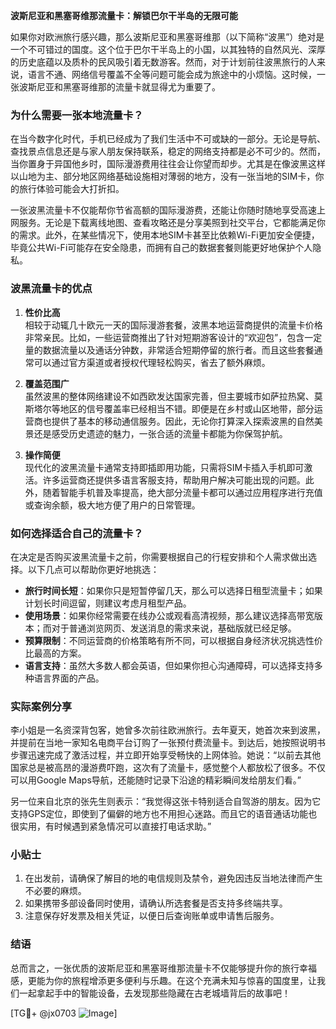 **波斯尼亚和黑塞哥维那流量卡：解锁巴尔干半岛的无限可能**

如果你对欧洲旅行感兴趣，那么波斯尼亚和黑塞哥维那（以下简称“波黑”）绝对是一个不可错过的国度。这个位于巴尔干半岛上的小国，以其独特的自然风光、深厚的历史底蕴以及质朴的民风吸引着无数游客。然而，对于计划前往波黑旅行的人来说，语言不通、网络信号覆盖不全等问题可能会成为旅途中的小烦恼。这时候，一张波斯尼亚和黑塞哥维那的流量卡就显得尤为重要了。

### 为什么需要一张本地流量卡？

在当今数字化时代，手机已经成为了我们生活中不可或缺的一部分。无论是导航、查找景点信息还是与家人朋友保持联系，稳定的网络支持都是必不可少的。然而，当你置身于异国他乡时，国际漫游费用往往会让你望而却步。尤其是在像波黑这样以山地为主、部分地区网络基础设施相对薄弱的地方，没有一张当地的SIM卡，你的旅行体验可能会大打折扣。

一张波黑流量卡不仅能帮你节省高额的国际漫游费，还能让你随时随地享受高速上网服务。无论是下载离线地图、查看攻略还是分享美照到社交平台，它都能满足你的需求。此外，在某些情况下，使用本地SIM卡甚至比依赖Wi-Fi更加安全便捷，毕竟公共Wi-Fi可能存在安全隐患，而拥有自己的数据套餐则能更好地保护个人隐私。

### 波黑流量卡的优点

1. **性价比高**  
   相较于动辄几十欧元一天的国际漫游套餐，波黑本地运营商提供的流量卡价格非常亲民。比如，一些运营商推出了针对短期游客设计的“欢迎包”，包含一定量的数据流量以及通话分钟数，非常适合短期停留的旅行者。而且这些套餐通常可以通过官方渠道或者授权代理轻松购买，省去了额外麻烦。

2. **覆盖范围广**  
   虽然波黑的整体网络建设不如西欧发达国家完善，但主要城市如萨拉热窝、莫斯塔尔等地区的信号覆盖率已经相当不错。即便是在乡村或山区地带，部分运营商也提供了基本的移动通信服务。因此，无论你打算深入探索波黑的自然美景还是感受历史遗迹的魅力，一张合适的流量卡都能为你保驾护航。

3. **操作简便**  
   现代化的波黑流量卡通常支持即插即用功能，只需将SIM卡插入手机即可激活。许多运营商还提供多语言客服支持，帮助用户解决可能出现的问题。此外，随着智能手机普及率提高，绝大部分流量卡都可以通过应用程序进行充值或查询余额，极大地方便了用户的日常管理。

### 如何选择适合自己的流量卡？

在决定是否购买波黑流量卡之前，你需要根据自己的行程安排和个人需求做出选择。以下几点可以帮助你更好地挑选：

- **旅行时间长短**：如果你只是短暂停留几天，那么可以选择日租型流量卡；如果计划长时间逗留，则建议考虑月租型产品。
- **使用场景**：如果你经常需要在线办公或观看高清视频，那么建议选择高带宽版本；而对于普通浏览网页、发送消息的需求来说，基础版就已经足够。
- **预算限制**：不同运营商的价格策略有所不同，可以根据自身经济状况挑选性价比最高的方案。
- **语言支持**：虽然大多数人都会英语，但如果你担心沟通障碍，可以选择支持多种语言界面的产品。

### 实际案例分享

李小姐是一名资深背包客，她曾多次前往欧洲旅行。去年夏天，她首次来到波黑，并提前在当地一家知名电商平台订购了一张预付费流量卡。到达后，她按照说明书步骤迅速完成了激活过程，并立即开始享受畅快的上网体验。她说：“以前去其他国家总是被高昂的漫游费吓跑，这次有了流量卡，感觉整个人都放松了很多。不仅可以用Google Maps导航，还能随时记录下沿途的精彩瞬间发给朋友们看。”

另一位来自北京的张先生则表示：“我觉得这张卡特别适合自驾游的朋友。因为它支持GPS定位，即使到了偏僻的地方也不用担心迷路。而且它的语音通话功能也很实用，有时候遇到紧急情况可以直接打电话求助。”

### 小贴士

1. 在出发前，请确保了解目的地的电信规则及禁令，避免因违反当地法律而产生不必要的麻烦。
2. 如果携带多部设备同时使用，请确认所选套餐是否支持多终端共享。
3. 注意保存好发票及相关凭证，以便日后查询账单或申请售后服务。

### 结语

总而言之，一张优质的波斯尼亚和黑塞哥维那流量卡不仅能够提升你的旅行幸福感，更能为你的旅程增添更多便利与乐趣。在这个充满未知与惊喜的国度里，让我们一起拿起手中的智能设备，去发现那些隐藏在古老城墙背后的故事吧！

[TG💪+ @jx0703 ![Image](https://github.com/user-attachments/assets/dbca1d08-cadb-493c-b0ec-ad6f7a83f270)]